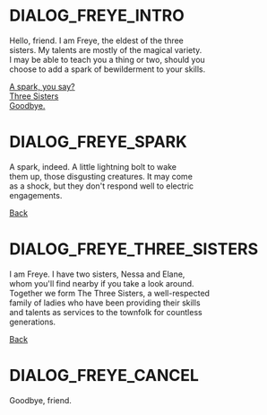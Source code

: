 # DIALOG_FREYE_INTRO
Hello, friend. I am Freye, the eldest of the three\
sisters. My talents are mostly of the magical variety.\
I may be able to teach you a thing or two, should you\
choose to add a spark of bewilderment to your skills.

[A spark, you say?](#DIALOG_FREYE_SPARK)\
[Three Sisters](#DIALOG_FREYE_THREE_SISTERS)\
[Goodbye.](#DIALOG_FREYE_CANCEL)

# DIALOG_FREYE_SPARK
A spark, indeed. A little lightning bolt to wake\
them up, those disgusting creatures. It may come\
as a shock, but they don't respond well to electric\
engagements.

[Back](#DIALOG_FREYE_INTRO)

# DIALOG_FREYE_THREE_SISTERS
I am Freye. I have two sisters, Nessa and Elane,\
whom you'll find nearby if you take a look around.\
Together we form The Three Sisters, a well-respected\
family of ladies who have been providing their skills\
and talents as services to the townfolk for countless\
generations.

[Back](#DIALOG_FREYE_INTRO)

# DIALOG_FREYE_CANCEL
Goodbye, friend.